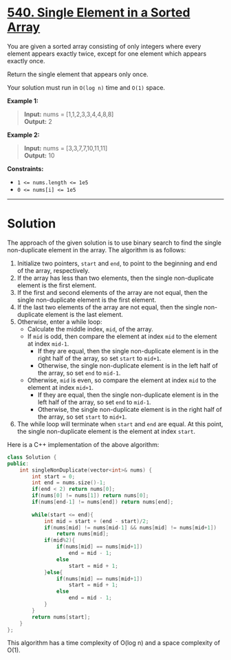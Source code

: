 # [540. Single Element in a Sorted Array](https://leetcode.com/problems/single-element-in-a-sorted-array/)

You are given a sorted array consisting of only integers where every element appears exactly twice, except for one element which appears exactly once.

Return the single element that appears only once.

Your solution must run in `O(log n)` time and `O(1)` space.

**Example 1:**

>**Input:** nums = [1,1,2,3,3,4,4,8,8]<br>
**Output:** 2

**Example 2:**

>**Input:** nums = [3,3,7,7,10,11,11]<br>
**Output:** 10

**Constraints:**

- `1 <= nums.length <= 1e5`
- `0 <= nums[i] <= 1e5`
---
# Solution

The approach of the given solution is to use binary search to find the single non-duplicate element in the array. The algorithm is as follows:

1. Initialize two pointers, `start` and `end`, to point to the beginning and end of the array, respectively.
2. If the array has less than two elements, then the single non-duplicate element is the first element.
3. If the first and second elements of the array are not equal, then the single non-duplicate element is the first element.
4. If the last two elements of the array are not equal, then the single non-duplicate element is the last element.
5. Otherwise, enter a while loop:
    * Calculate the middle index, `mid`, of the array.
    * If `mid` is odd, then compare the element at index `mid` to the element at index `mid-1`.
        * If they are equal, then the single non-duplicate element is in the right half of the array, so set `start` to `mid+1`.
        * Otherwise, the single non-duplicate element is in the left half of the array, so set `end` to `mid-1`.
    * Otherwise, `mid` is even, so compare the element at index `mid` to the element at index `mid+1`.
        * If they are equal, then the single non-duplicate element is in the left half of the array, so set `end` to `mid-1`.
        * Otherwise, the single non-duplicate element is in the right half of the array, so set `start` to `mid+1`.
6. The while loop will terminate when `start` and `end` are equal. At this point, the single non-duplicate element is the element at index `start`.

Here is a C++ implementation of the above algorithm:

```c++
class Solution {
public:
    int singleNonDuplicate(vector<int>& nums) {
        int start = 0;
        int end = nums.size()-1;
        if(end < 2) return nums[0];
        if(nums[0] != nums[1]) return nums[0];
        if(nums[end-1] != nums[end]) return nums[end];
        
        while(start <= end){
            int mid = start + (end - start)/2;
            if(nums[mid] != nums[mid-1] && nums[mid] != nums[mid+1])
                return nums[mid];
            if(mid%2){
                if(nums[mid] == nums[mid+1])
                    end = mid - 1;
                else 
                    start = mid + 1;
            }else{
                if(nums[mid] == nums[mid+1])
                    start = mid + 1;
                else 
                    end = mid - 1;
            }
        }
        return nums[start];
    }
};
```

This algorithm has a time complexity of O(log n) and a space complexity of O(1).